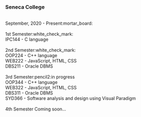 <h3>Seneca College</h3><br />
September, 2020 - Present:mortar_board:<br />
<br />
1st Semester:white_check_mark:<br />
IPC144 - C language<br />
<br />
2nd Semester:white_check_mark:<br />
OOP224 - C++ language<br />
WEB222 - JavaScript, HTML, CSS<br />
DBS211 - Oracle DBMS<br />
<br />
3rd Semester:pencil2:in progress<br />
OOP344 - C++ language<br />
WEB322 - JavaScript, HTML, CSS<br />
DBS311 - Oracle DBMS<br />
SYD366 - Software analysis and design using Visual Paradigm<br />
<br />
4th Semester
Coming soon...
